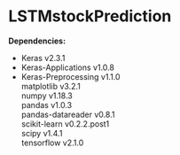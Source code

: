 # LSTMstockPrediction

**Dependencies:**<br>
  * Keras v2.3.1<br>
  * Keras-Applications v1.0.8<br>
  * Keras-Preprocessing v1.1.0<br>
  matplotlib v3.2.1<br>
  numpy v1.18.3<br>
  pandas v1.0.3<br>
  pandas-datareader v0.8.1<br>
  scikit-learn v0.2.2.post1<br>
  scipy v1.4.1<br>
  tensorflow v2.1.0<br>
  
